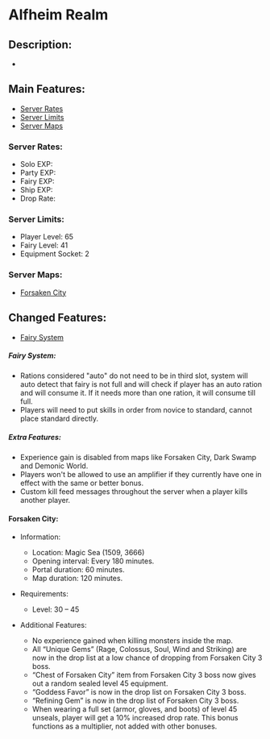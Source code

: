 # Alfheim Realm

## Description:
* 

## Main Features:
* [Server Rates](#server-rates)
* [Server Limits](#server-limits)
* [Server Maps](#server-maps)
### Server Rates:
* Solo EXP: 
* Party EXP: 
* Fairy EXP: 
* Ship EXP: 
* Drop Rate: 
### Server Limits:
* Player Level: 65
* Fairy Level: 41
* Equipment Socket: 2
### Server Maps:
* [Forsaken City](#forsaken-city)
## Changed Features:
* [Fairy System](#fairy-system)

##### Fairy System:
* Rations considered "auto" do not need to be in third slot, system will auto detect that fairy is not full and will check if player has an auto ration and will consume it. If it needs more than one ration, it will consume till full.
* Players will need to put skills in order from novice to standard, cannot place standard directly.

##### Extra Features:
* Experience gain is disabled from maps like Forsaken City, Dark Swamp and Demonic World.
* Players won't be allowed to use an amplifier if they currently have one in effect with the same or better bonus.
* Custom kill feed messages throughout the server when a player kills another player.

#### Forsaken City:
* Information:
  * Location: Magic Sea (1509, 3666)
  * Opening interval: Every 180 minutes.
  * Portal duration: 60 minutes.
  * Map duration: 120 minutes.

* Requirements:
  * Level: 30 – 45

* Additional Features:
  * No experience gained when killing monsters inside the map.
  * All “Unique Gems” (Rage, Colossus, Soul, Wind and Striking) are now in the drop list at a low chance of dropping from Forsaken City 3 boss.
  * “Chest of Forsaken City” item from Forsaken City 3 boss now gives out a random sealed level 45 equipment.
  * “Goddess Favor” is now in the drop list on Forsaken City 3 boss.
  * “Refining Gem” is now in the drop list of Forsaken City 3 boss.
  * When wearing a full set (armor, gloves, and boots) of level 45 unseals, player will get a 10% increased drop rate. This bonus functions as a multiplier, not added with other bonuses.